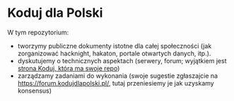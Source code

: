 # Koduj dla Polski

W tym repozytorium:

- tworzymy publiczne dokumenty istotne dla całej społeczności (jak zorganizować hacknight, hakaton, portale otwartych danych, itp.). 
- dyskutujemy o technicznych aspektach (serwery, forum; wyjątkiem jest [strona Koduj, która ma swoje repo](https://github.com/epforgpl/web-kodujdlapolski.pl/))
- zarządzamy zadaniami do wykonania (swoje sugestie zgłaszajcie na https://forum.kodujdlapolski.pl/, tutaj przeniesiemy je jak uzyskamy konsensus) 
